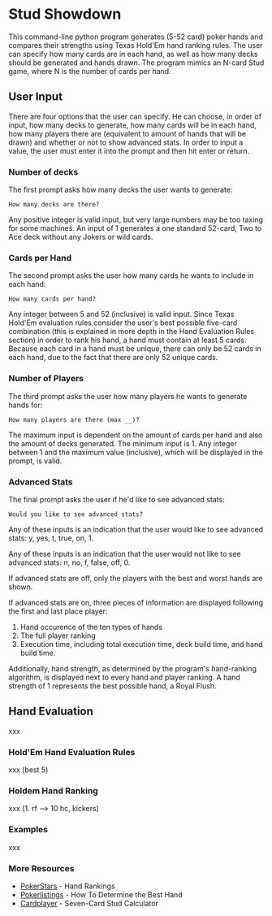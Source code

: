 # Stud Showdown

This command-line python program generates (5-52 card) poker hands and compares their strengths using Texas Hold'Em hand ranking rules. The user can specify how many cards are in each hand, as well as how many decks should be generated and hands drawn. The program mimics an N-card Stud game, where N is the number of cards per hand.

## User Input
There are four options that the user can specify. He can choose, in order of input, how many decks to generate, how many cards will be in each hand, how many players there are (equivalent to amount of hands that will be drawn) and whether or not to show advanced stats. In order to input a value, the user must enter it into the prompt and then hit enter or return.

### Number of decks
The first prompt asks how many decks the user wants to generate:
```
How many decks are there? 
```
Any positive integer is valid input, but very large numbers may be too taxing for some machines. An input of 1 generates a one standard 52-card, Two to Ace deck without any Jokers or wild cards.

### Cards per Hand
The second prompt asks the user how many cards he wants to include in each hand:
```
How many cards per hand?
```
Any integer between 5 and 52 (inclusive) is valid input. Since Texas Hold'Em evaluation rules consider the user's best possible five-card combination (this is explained in more depth in the Hand Evaluation Rules section) in order to rank his hand, a hand must contain at least 5 cards. Because each card in a hand must be unique, there can only be 52 cards in each hand, due to the fact that there are only 52 unique cards.

### Number of Players
The third prompt asks the user how many players he wants to generate hands for:
```
How many players are there (max __)?
```

The maximum input is dependent on the amount of cards per hand and also the amount of decks generated. The minimum input is 1. Any integer between 1 and the maximum value (inclusive), which will be displayed in the prompt, is valid. 

### Advanced Stats
The final prompt asks the user if he'd like to see advanced stats:
 ```
 Would you like to see advanced stats?
 ```
Any of these inputs is an indication that the user would like to see advanced stats: y, yes, t, true, on, 1. 

Any of these inputs is an indication that the user would not like to see advanced stats: n, no, f, false, off, 0.

If advanced stats are off, only the players with the best and worst hands are shown.

If advanced stats are on, three pieces of information are displayed following the first and last place player:


1. Hand occurence of the ten types of hands
2. The full player ranking
3. Execution time, including total execution time, deck build time, and hand build time.

Additionally, hand strength, as determined by the program's hand-ranking algorithm, is displayed next to every hand and player ranking. A hand strength of 1 represents the best possible hand, a Royal Flush.

## Hand Evaluation
xxx

### Hold'Em Hand Evaluation Rules
xxx (best 5)

### Holdem Hand Ranking
xxx (1. rf --> 10 hc, kickers)

### Examples
xxx

### More Resources

* [PokerStars](https://www.pokerstarsschool.com/article/Poker-Hand-Rankings) - Hand Rankings
* [Pokerlistings](https://www.pokerlistings.com/strategy/beginner/how-to-determine-the-winning-hand) - How To Determine the Best Hand
* [Cardplayer](https://www.cardplayer.com/poker-tools/odds-calculator/seven-card-stud) - Seven-Card Stud Calculator
